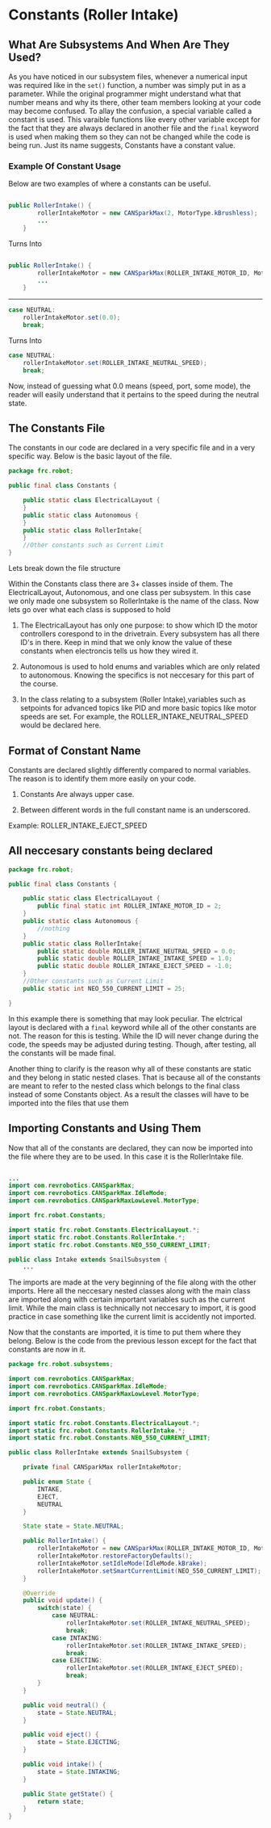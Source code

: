# Constants (Roller Intake)
## What Are Subsystems And When Are They Used?

As you have noticed in our subsystem files, whenever a numerical input was required like in the `set()` function, a number was simply put in as a parameter. While the original programmer might understand what that number means and why its there, other team members looking at your code may become confused. To allay the confusion, a special variable called a constant is used. This varaible functions like every other variable except for the fact that they are always declared in another file and the `final` keyword is used when making them so they can not be changed while the code is being run. Just its name suggests, Constants have a constant value.

### Example Of Constant Usage

Below are two examples of where a constants can be useful.

```java

public RollerIntake() {
        rollerIntakeMotor = new CANSparkMax(2, MotorType.kBrushless);
        ...
    }

```

Turns Into

```java

public RollerIntake() {
        rollerIntakeMotor = new CANSparkMax(ROLLER_INTAKE_MOTOR_ID, MotorType.kBrushless);
        ...
    }

```

________________________________________________________________________________________________________________________________________

```java
case NEUTRAL:
    rollerIntakeMotor.set(0.0);
    break;
``` 
Turns Into

```java
case NEUTRAL:
    rollerIntakeMotor.set(ROLLER_INTAKE_NEUTRAL_SPEED);
    break;
``` 
Now, instead of guessing what 0.0 means (speed, port, some mode), the reader will easily understand that it pertains to the speed during the neutral state.

## The Constants File

The constants in our code are declared in a very specific file and in a very specific way. Below is the basic layout of the file.

```java
package frc.robot;

public final class Constants {

    public static class ElectricalLayout {
    }
    public static class Autonomous {
    }
    public static class RollerIntake{
    }
    //Other constants such as Current Limit
}


```

Lets break down the file structure

Within the Constants class there are 3+ classes inside of them. The ElectricalLayout, Autonomous, and one class per subsystem. In this case we only made one subsystem so RollerIntake is the name of the class. Now lets go over what each class is supposed to hold

1. The ElectricalLayout has only one purpose: to show which ID the motor controllers corespond to in the drivetrain. Every subsystem has all there ID's in there. Keep in mind that we only know the value of these constants when electroncis tells us how they wired it.

2. Autonomous is used to hold enums and variables which are only related to autonomous. Knowing the specifics is not neccesary for this part of the course.

3. In the class relating to a subsystem (Roller Intake),variables such as setpoints for advanced topics like PID and more basic topics like motor speeds are set. For example, the ROLLER_INTAKE_NEUTRAL_SPEED would be declared here.

## Format of Constant Name

Constants are declared slightly differently compared to normal variables. The reason is to identify them more easily on your code.

1. Constants Are always upper case.

2. Between different words in the full constant name is an underscored.

Example: ROLLER_INTAKE_EJECT_SPEED

## All neccesary constants being declared

```java
package frc.robot;

public final class Constants {

    public static class ElectricalLayout {
        public final static int ROLLER_INTAKE_MOTOR_ID = 2;
    }
    public static class Autonomous {
        //nothing
    }
    public static class RollerIntake{
        public static double ROLLER_INTAKE_NEUTRAL_SPEED = 0.0;
        public static double ROLLER_INTAKE_INTAKE_SPEED = 1.0;
        public static double ROLLER_INTAKE_EJECT_SPEED = -1.0;
    }
    //Other constants such as Current Limit
    public static int NEO_550_CURRENT_LIMIT = 25;

}
```

In this example there is something that may look peculiar. The elctrical layout is declared with a `final` keyword while all of the other constants are not. The reason for this is testing. While the ID will never change during the code, the speeds may be adjusted during testing. Though, after testing, all the constants will be made final.

Another thing to clarify is the reason why all of these constants are static and they belong in static nested clases. That is because all of the constants are meant to refer to the nested class which belongs to the final class instead of some Constants object. As a result the classes will have to be imported into the files that use them

## Importing Constants and Using Them

Now that all of the constants are declared, they can now be imported into the file where they are to be used. In this case it is the RollerIntake file.

```java

...
import com.revrobotics.CANSparkMax;
import com.revrobotics.CANSparkMax.IdleMode;
import com.revrobotics.CANSparkMaxLowLevel.MotorType;

import frc.robot.Constants;

import static frc.robot.Constants.ElectricalLayout.*;
import static frc.robot.Constants.RollerIntake.*;
import static frc.robot.Constants.NEO_550_CURRENT_LIMIT;

public class Intake extends SnailSubsystem {
    ...

```

The imports are made at the very beginning of the file along with the other imports. Here all the neccesary nested classes along with the main class are imported along with certain important variables such as the current limit. While the main class is technically not neccesary to import, it is good practice in case something like the current limit is accidently not imported.

Now that the constants are imported, it is time to put them where they belong. Below is the code from the previous lesson except for the fact that constants are now in it.

```java
package frc.robot.subsystems;

import com.revrobotics.CANSparkMax;
import com.revrobotics.CANSparkMax.IdleMode;
import com.revrobotics.CANSparkMaxLowLevel.MotorType;

import frc.robot.Constants;

import static frc.robot.Constants.ElectricalLayout.*;
import static frc.robot.Constants.RollerIntake.*;
import static frc.robot.Constants.NEO_550_CURRENT_LIMIT;

public class RollerIntake extends SnailSubsystem {

    private final CANSparkMax rollerIntakeMotor;

    public enum State {
        INTAKE,
        EJECT,
        NEUTRAL
    }

    State state = State.NEUTRAL;

    public RollerIntake() {
        rollerIntakeMotor = new CANSparkMax(ROLLER_INTAKE_MOTOR_ID, MotorType.kBrushless);
        rollerIntakeMotor.restoreFactoryDefaults();
        rollerIntakeMotor.setIdleMode(IdleMode.kBrake);
        rollerIntakeMotor.setSmartCurrentLimit(NEO_550_CURRENT_LIMIT);
    }

    @Override
    public void update() {
        switch(state) {
            case NEUTRAL:
                rollerIntakeMotor.set(ROLLER_INTAKE_NEUTRAL_SPEED);
                break;
            case INTAKING:
                rollerIntakeMotor.set(ROLLER_INTAKE_INTAKE_SPEED);
                break;
            case EJECTING:
                rollerIntakeMotor.set(ROLLER_INTAKE_EJECT_SPEED);
                break;
        }
    }

    public void neutral() {
        state = State.NEUTRAL;
    }

    public void eject() {
        state = State.EJECTING;
    }

    public void intake() {
        state = State.INTAKING;
    }

    public State getState() {
        return state;
    }
}
```






